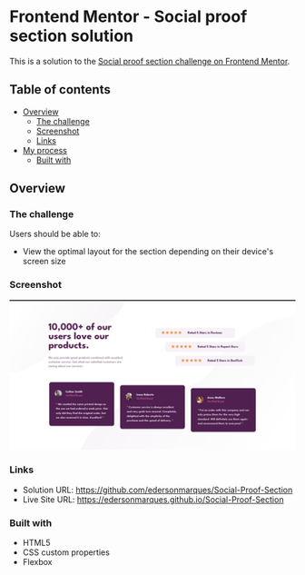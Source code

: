# Frontend Mentor - Social proof section solution

This is a solution to the [Social proof section challenge on Frontend Mentor](https://www.frontendmentor.io/challenges/social-proof-section-6e0qTv_bA). 

## Table of contents

- [Overview](#overview)
  - [The challenge](#the-challenge)
  - [Screenshot](#screenshot)
  - [Links](#links)
- [My process](#my-process)
  - [Built with](#built-with)
  
## Overview

### The challenge

Users should be able to:

- View the optimal layout for the section depending on their device's screen size

### Screenshot

![](./images/Screenshot%20from%202024-02-13%2016-20-32.png)

### Links

- Solution URL: https://github.com/edersonmarques/Social-Proof-Section
- Live Site URL: https://edersonmarques.github.io/Social-Proof-Section

### Built with

- HTML5
- CSS custom properties
- Flexbox
